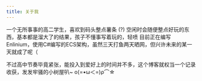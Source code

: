 ```yaml
---
title: 关于我
---
```


一个无所事事的高二学生，喜欢到码头整点薯条 (?)
空闲时会随便整点好玩的东西，基本都是溜大了的结果，孩子不懂事写着玩的，轻喷
目前正在编写Enlinium，使用C#编写的ECS架构，虽然三天打鱼两天晒网，但兴许未来的某一天就成了呢（

不过高中节奏毕竟紧张，能投入到爱好上的时间并不多，这个博客就权当一个记录收获，发发牢骚的小树屋叭~
ο(=•ω＜=)ρ⌒☆
